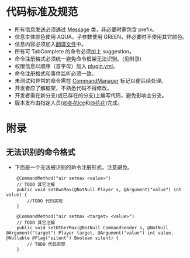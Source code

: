 # 代码标准及规范

- 所有信息发送必须通过 [Message](../common/src/main/java/team/floracore/common/locale/Message.java) 类，非必要时需包含
  prefix。
- 信息主体颜色使用 AQUA，子参数使用 GREEN，非必要时不使用其它颜色。
- 信息内容必须加入[翻译文件](../common/src/main/resources/floracore_zh_CN.properties)中。
- 所有可 TabComplete 的命令必须加上 suggestion。
- 命令注册格式必须统一避免命令框架无法识别。(见附录)
- 权限信息以顺序（首字母）加入 [plugin.yml](../plugin/loader/src/main/resources/plugin.yml)。
- 命令注册格式和事件监听必须一致。
- 未测试和异常的命令需在 [CommandManager](../common/src/main/java/team/floracore/common/command/CommandManager.java)
  标记以便后续处理。
- 开发者应了解框架，不熟悉代码不得修改。
- 开发者需在新分支(或已存在的分支)上编写代码，避免影响主分支。
- 版本发布由指定人员([@冬花ice](https://github.com/flowerinsnowdh)和[@花花](https://github.com/xLikeWATCHDOG/))完成。

# 附录

## 无法识别的命令格式

- 下面是一个无法被识别的命令注册形式，注意避免。

```
    @CommandMethod("air setmax <value>")
    // TODO 其它注解
    public void setOwnMax(@NotNull Player s, @Argument("value") int value) {
        //TODO 代码实现
    }

    @CommandMethod("air setmax <target> <value>")
    // TODO 其它注解
    public void setOtherMax(@NotNull CommandSender s, @NotNull @Argument("target") Player target, @Argument("value") int value, @Nullable @Flag("silent") Boolean silent) {
        // TODO 代码实现
    }
```